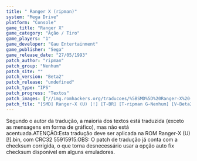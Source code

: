 ```yaml
---
title: " Ranger X (ripman)"
system: "Mega Drive"
platform: "Console"
game_title: "Ranger X"
game_category: "Ação / Tiro"
game_players: "1"
game_developer: "Gau Entertainment"
game_publisher: "Sega"
game_release_date: "27/05/1993"
patch_author: "ripman"
patch_group: "Nenhum"
patch_site: ""
patch_version: "Beta2"
patch_release: "undefined"
patch_type: "IPS"
patch_progress: "Textos"
patch_images: ["//img.romhackers.org/traducoes/%5BSMD%5D%20Ranger-X%20-%20ripman%20-%201.png","//img.romhackers.org/traducoes/%5BSMD%5D%20Ranger-X%20-%20ripman%20-%202.png","//img.romhackers.org/traducoes/%5BSMD%5D%20Ranger-X%20-%20ripman%20-%203.png"]
patch_file: "[SMD] Ranger-X (U) [!] [T-BR] [T-ripman G-Nenhum] [V-Beta2 A-2018].7z"
---
```

Segundo o autor da tradução, a maioria dos textos está traduzida (exceto as mensagens em forma de gráfico), mas não está acentuada.ATENÇÃO:Esta tradução deve ser aplicada na ROM Ranger-X (U) [!].bin, com CRC32 55915915.OBS: O patch de tradução já conta com a checksum corrigida, o que torna desnecessário usar a opção auto fix checksum disponível em alguns emuladores.